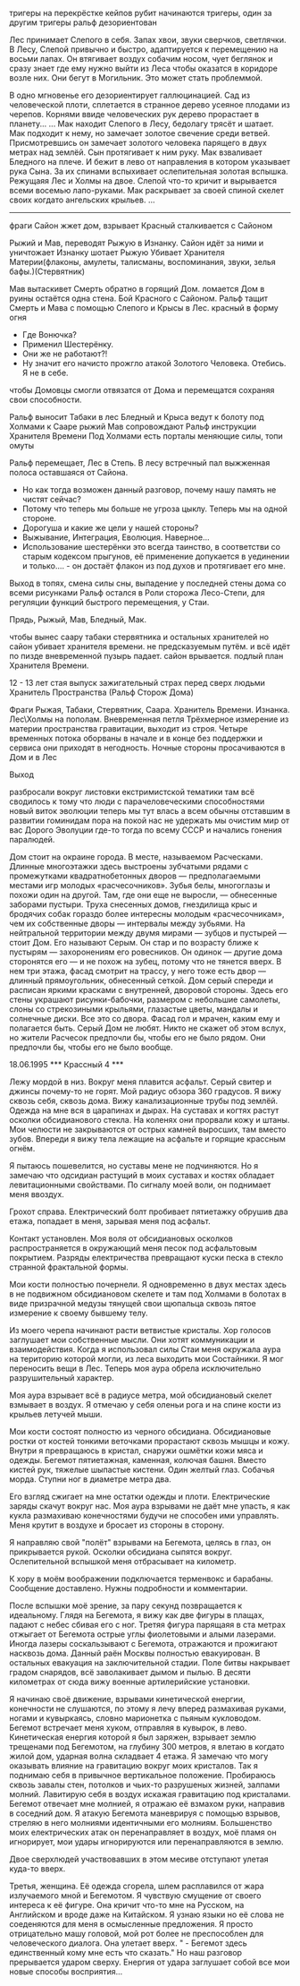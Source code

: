 
тригеры на перекрёстке кейпов рубит начинаются тригеры, один за другим
тригеры ральф дезориентован


Лес принимает Слепого в себя. Запах хвои, звуки сверчков, светлячки. В Лесу, Слепой привычно и быстро, адаптируется к перемещению на восьми лапах. Он втягивает воздух собачим носом, чует беглянок и сразу знает где ему нужно выйти из Леса чтобы оказатся в коридоре возле них. Они бегут в Могильник. Это может стать проблеммой.

В одно мгновенье его дезориентирует галлюцинацией. Сад из человеческой плоти, сплетается в странное дерево усеяное плодами из черепов. Корнями ввиде человеческих рук дерево прорастает в планету...
...
Мак находит Слепого в Лесу, бедолагу трясёт и шатает. Мак подходит к нему, но замечает золотое свечение среди ветвей. Присмотревшись он замечает золотого человека парящего в двух метрах над землёй. Сын протягивает к ним руку. Мак взваливает Бледного на плече. И бежит в лево от направления в котором указывает рука Сына. За их спинами вспыхивает ослепительная золотая вспышка. Режущаяя Лес и Холмы на двое.
Слепой что-то кричит и вырывается всеми восемью лапо-руками. Мак раскрывает за своей спиной скелет своих когдато ангельских крыльев.
...

_______________________________________________________________________________

фраги
Сайон жжет дом, взрывает
Красный сталкивается с Сайоном

Рыжий и Мав, переводят Рыжую в Изнанку. Сайон идёт за ними и уничтожает Изнанку шотает  Рыжую Убивает Хранителя Материи(флаконы, амулеты, талисманы, воспоминания, звуки, зелья бафы.)(Стервятник)

Мав вытаскивет Смерть обратно в горящий Дом. ломается Дом в руины остаётся одна стена.
Бой Красного с Сайоном.
Ральф тащит Смерть и Мава с помощью Слепого и Крысы в Лес.
красный в форму огня


- Где Вонючка?
- Применил Шестерёнку.
- Они же не работают?!
- Ну значит его начисто прожгло атакой Золотого Человека. Отебись. Я не в себе.

чтобы Домовцы смогли отвязатся от Дома и перемещатся сохраняя свои способности.

Ральф выносит Табаки в лес Бледный и Крыса ведут  к болoту под Холмами к Сааре
рыжий Мав сопровождают
Ральф инструкции Хранителя Времени
Под Холмами есть порталы меняющие силы, топи омуты

Ральф перемещает, Лес в Степь. В лесу встречный пал выжженная полоса оставшаяся от Сайона.

- Но как тогда возможен данный разговор, почему нашу память не чистят сейчас?
- Потому что теперь мы больше не угроза цыклу. Теперь мы на одной стороне.
- Дорогуша и какие же цели у нашей стороны?
- Выжывание, Интеграция, Еволюция. Наверное...
- Использование шестерёнки это всегда таинство, в соответстви со старым кодексом прыгунов, её применение допукается в уединении и только.... - он достаёт флакон из под духов и протягивает его мне.

Выход в топях, смена силы сны, выпадение у последней стены дома со всеми рисунками
Ральф остался в Роли сторожа Лесо-Степи, для регуляции функций быстрого перемещения, у Стаи.

Прядь, Рыжый, Мав, Бледный, Мак.






чтобы вынес саару табаки  стервятника и остальных хранителей но сайон убивает хранителя времени. не предсказуемым путём. и всё идёт по пизде вневременной пузырь падает. сайон врывается. подлый план Хранителя Времени.

12 - 13 лет стая  выпуск зажигательный страх перед сверх людьми
Хранитель Пространства (Ральф Сторож Дома)

Фраги Рыжая, Табаки, Стервятник, Саара. Хранитель Времени. Изнанка. Лес\Холмы на пополам. Вневременная петля Трёхмерное измерение из материи пространства гравитации, выходит из строя. Четыре временных потока оборваны в начале и в конце без поддержки и сервиса они приходят в негодность. Ночные стороны просачиваются в Дом и в Лес


Выход


разбросали вокруг листовки екстримистской тематики
там всё сводилось к тому что люди с парачеловеческими способностями новый виток эволюции теперь мы тут влась
а всем обычны отставшим в развитии гоминидам пора на покой
нас не удержать мы очистим мир от вас Дорого Эволуции
где-то тогда по всему СССР и начались гонения паралюдей.


Дом стоит на окраине города. В месте, называемом Расческами. Длинные многоэтажки здесь выстроены зубчатыми рядами с промежутками квадратнобетонных дворов — предполагаемыми местами игр молодых «расчесочников». Зубья белы, многоглазы и похожи один на другой. Там, где они еще не выросли, — обнесенные заборами пустыри. Труха снесенных домов, гнездилища крыс и бродячих собак гораздо более интересны молодым «расчесочникам», чем их собственные дворы — интервалы между зубьями. На нейтральной территории между двумя мирами — зубцов и пустырей — стоит Дом. Его называют Серым. Он стар и по возрасту ближе к пустырям — захоронениям его ровесников. Он одинок — другие дома сторонятся его — и не похож на зубец, потому что не тянется вверх. В нем три этажа, фасад смотрит на трассу, у него тоже есть двор — длинный прямоугольник, обнесенный сеткой. Дом серый спереди и расписан яркими красками с внутренней, дворовой стороны. Здесь его стены украшают рисунки-бабочки, размером с небольшие самолеты, слоны со стрекозиными крыльями, глазастые цветы, мандалы и солнечные диски. Все это со двора. Фасад гол и мрачен, каким ему и полагается быть. Серый Дом не любят. Никто не скажет об этом вслух, но жители Расчесок предпочли бы, чтобы его не было рядом. Они предпочли бы, чтобы его не было вообще.






18.06.1995
*** Крассный 4 ***

Лежу мордой в низ. Вокруг меня плавится асфальт. Серый свитер и джинсы почему-то не горят. Мой радиус обзора 360 градусов. Я вижу сквозь себя, сквозь дома. Вижу канализационные трубы под землёй. Одежда на мне вся в царапинах и дырах. На суставах и когтях растут осколки обсидианового стекла. На коленях они прорвали кожу и штаны. Мои челюсти не закрываются от острых камней выросших, там вместо зубов. Впереди я вижу тела лежащие на асфальте и горящие крассным огнём.

Я пытаюсь пошевелится, но суставы мене не подчиняются. Но я замечаю что одсидиан растущий в моих суставах и костях обладает левитационными свойствами. По сигналу моей воли, он поднимает меня ввоздух.

Грохот справа. Електрический болт пробивает пятиетажку обрушив два етажа, попадает в меня, зарывая меня под асфальт.

Контакт установлен. Моя воля от обсидиановых осколков распространяется в окружающий меня песок под асфальтовым покрытием. Разряды електричества превращают куски песка в стекло странной фрактальной формы.

Мои кости полностью почернели. Я одновременно в двух местах здесь в не подвижном обсидиановом скелете и там под Холмами в болотах в виде призрачной медузы тянущей свои щюпальца сквозь пятое измерение к своему бывшему телу.

Из моего черепа начинают расти ветвистые кристалы. Хор голосов заглушает мои собственные мысли. Они хотят коммуникации и взаимодействия. Когда я использовал силы Стаи меня окружала аура на територию которой могли, из леса выходить мои Состайники. Я мог переносить вещи в Лес. Теперь моя аура обрела исключительно разрушительный характер.

Моя аура взрывает всё в радиусе метра, мой обсидиановый скелет взмывает в воздух. Я отмечаю у себя оленьи рога и на спине кости из крыльев летучей мыши.

Мои кости состоят полностю из черного обсидиана. Обсидиановые ростки от костей тонкими веточками прорастают сквозь мышцы и кожу. Внутри я превращаюсь в кристал, снаружи ошмётки кожи мяса и одежды. Бегемот пятиетажная, каменная, колючая башня. Вместо кистей рук, тяжелые шыпастые кистени. Один желтый глаз. Собачья морда. Ступни ног в диаметре метра два.

Его взгляд сжигает на мне остатки одежды и плоти. Електрические  заряды скачут вокруг нас. Моя аура взрывами не даёт мне упасть, я как кукла размахиваю конечностями будучи не способен ими управлять. Меня крутит в воздухе и бросает из стороны в сторону.

Я направляю свой "полёт" взрывами на Бегемота, целясь в глаз, он прикрывается рукой. Осколки обсидиана сыпятся вокруг. Ослепительной вспышкой меня отбрасывает на километр.

К хору в моём воображении подключается терменвокс и барабаны. Сообщение доставлено. Нужны подробности и комментарии.

После вспышки моё зрение, за пару секунд позвращается к идеальному. Глядя на Бегемота, я вижу как две фигуры в плащах, падают с небес сбивая его с ног. Третяя фигура парящаяя в ста метрах отжыгает от Бегемота острые углы фиолетовыми и алыми лазерами. Иногда лазеры соскальзывают с Бегемота, отражаются и прожигают насквозь дома. Данный раён Москвы полностью евакуирован. В остальных евакуация на заключительной стадии. Поле битвы накрывает градом снарядов, всё заволакивает дымом и пылью. В десяти километрах от сюда вижу военные артилерийские установки.

Я начинаю своё движение, взрывами кинетической енергии, конечности не слушаются, по этому я лечу вперед размахивая руками, ногами и кувыркаясь, словно марионетка с пьяным кукловодом. Бегемот встречает меня хуком, отправляя в кувырок, в лево. Кинетическая енергия которой я был заряжен, взрывает землю трещенами под Бегемотом, на глубину 300 метров, я влетаю в когдато жилой дом, ударная волна складвает 4 етажа. Я замечаю что могу оказывать влияние на гравитацию вокруг моих кристалов. Так я поднимаю себя в привычное вертикальное положение. Пробираюсь сквозь завалы стен, потолков и чьих-то разрушеных жизней, залпами молний. Лавитирую себя в воздух искажая гравитацию под кристалами. Бегемот отвечает мне молнией, я отражаю её взмахом руки, направив в соседний дом. Я атакую Бегемота маневрируя с помощью взрывов, стреляю в него молниями идентичными его молниям. Большенство моих електрических атак он перенаправляет в воздух, моё пламя он игнорирует, мои удары игнорируются или перенаправляются в землю.

Двое сверхлюдей участвовавших в этом месиве отступают улетая куда-то вверх.

Третья, женщина. Её одежда сгорела, шлем расплавился от жара излучаемого мной и Бегемотом. Я чувствую смущение от своего интереса к её фигуре. Она кричит что-то мне на Русском, на Английском и вроде даже на Китайском. Я узнаю языки но её слова не соеденяются для меня в осмысленные предложения. Я просто отрицательно машу головой, мой рот более не преспособлен для человеческого диалога. Она улетает вверх.
" - Бегемот здесь единственный кому мне есть что сказать."
Но наш разговор прерывается ударом сверху. Енергия от удара заглушает собой все мои новые способы восприятия...